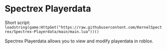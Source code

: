 # Spectrex Playerdata

Short script: `loadstring(game:HttpGet("https://raw.githubusercontent.com/KernelSpectrex/Spectrex-Playerdata/main/main.lua"))()`

Spectrex Playerdata allows you to view and modify playerdata in roblox.
